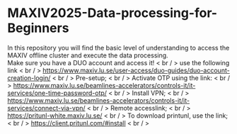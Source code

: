 # MAXIV2025-Data-processing-for-Beginners
In this repository you will find the basic level of understanding to access the MAXIV offline cluster and execute the data processing. <br/>
Make sure you have a DUO account and access it! < br / >
use the following link < br / >
https://www.maxiv.lu.se/user-access/duo-guides/duo-account-creation-login/ < br / >
Pre-setup; < br / >
Activate OTP using the link: < br / >
https://www.maxiv.lu.se/beamlines-accelerators/controls-it/it-services/one-time-password-otp/  < br / >
Install VPN; < br / >
https://www.maxiv.lu.se/beamlines-accelerators/controls-it/it-services/connect-via-vpn/ < br / >
Remote accesslink; < br / >
https://pritunl-white.maxiv.lu.se/ < br / > 
To download printunl, use the link; < br / >
https://client.pritunl.com/#install < br / >



